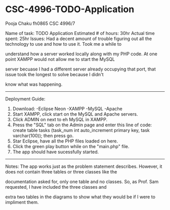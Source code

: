 # CSC-4996-TODO-Application
Pooja Chaku
fh0865
CSC 4996/7

Name of task: TODO Application
Estimated # of hours: 30hr
Actual time spent: 25hr
Issues: Had a decent amount of trouble figuring out all the technology to use and how to use it. Took me a while to 

understand how a server worked locally along with my PHP code. At one point XAMPP would not allow me to start the MySQL 

server becuase I had a different server already occupying that port, that issue took the longest to solve because I didn't 

know what was happening.

__________________________________________________________________________________________________
Deployment Guide:

1. Download:
  -Eclipse Neon
  -XAMPP
  -MySQL
  -Apache
2. Start XAMPP, click start on the MySQL and Apache servers.
3. Click ADMIN on next to eh MySQL in XAMPP.
4. Press the "SQL" tab on the Admin page and enter this line of code:
	create table tasks (task_num int auto_increment primary key, task varchar(100));
   then press go.
5. Star Eclipse, have all the PHP files loaded on here.
6. Click the green play button while on the "main.php" file.
7. The app should have sucessfully started.
____________________________________________________________________________________________________

Notes:
The app works just as the problem statement describes. However, it does not contain three tables or three classes like the 

documentation asked for, only one table and no classes. So, as Prof. Sam requested, I have included the three classes and 

extra two tables in the diagrams to show what they would be if I were to impliment them.



